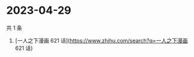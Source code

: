 # 2023-04-29

共 1 条

<!-- BEGIN -->
<!-- 最后更新时间 Sat Apr 29 2023 08:56:45 GMT+0800 (China Standard Time) -->

1. [一人之下漫画 621 话](https://www.zhihu.com/search?q=一人之下漫画 621 话)

<!-- END -->
